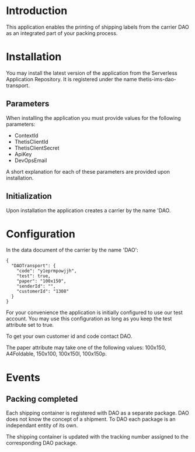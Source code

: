 # Introduction

This application enables the printing of shipping labels from the carrier DAO as an integrated part of your packing process. 

# Installation

You may install the latest version of the application from the Serverless Application Repository. It is registered under the name thetis-ims-dao-transport.

## Parameters

When installing the application you must provide values for the following parameters:

- ContextId
- ThetisClientId
- ThetisClientSecret
- ApiKey
- DevOpsEmail

A short explanation for each of these parameters are provided upon installation.

## Initialization

Upon installation the application creates a carrier by the name 'DAO.

# Configuration

In the data document of the carrier by the name 'DAO':

```
{
  "DAOTransport": {
    "code": "y1eprmpowjjh",
    "test": true,
    "paper": "100x150",
    "senderId": "",
    "customerId": "1308"
  }
}
```
For your convenience the application is initially configured to use our test account. You may use this configuration as long as you keep the test attribute set to true.

To get your own customer id and code contact DAO.

The paper attribute may take one of the following values: 100x150, A4Foldable, 150x100, 100x150l, 100x150p. 

# Events

## Packing completed

Each shipping container is registered with DAO as a separate package. DAO does not know the concept of a shipment. To DAO each package is an independant entity of its own. 

The shipping container is updated with the tracking number assigned to the corresponding DAO package.

